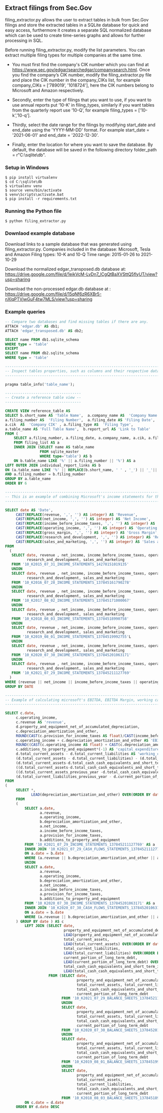## Extract filings from Sec.Gov 

filing_extractor.py allows the user to extract tables in bulk from Sec.Gov filings and store the extracted tables in a SQLite database for quick and easy access, furthermore it creates a separate SQL normalized database which can be used to create time-series graphs and allows for further processing in SQL. 

Before running filing_extractor.py,  modify the list parameters. You can extract multiple filing types for multiple companies at the same time. 

- You must first find the company's CIK number which you can find at https://www.sec.gov/edgar/searchedgar/companysearch.html. Once you find the company’s CIK number, modify the filing_extractor.py file and place the CIK number in the company_CIKs list, for example company_CIKs = [‘789019’, '1018724'],  here the CIK numbers belong to Microsoft and Amazon respectively. 

- Secondly, enter the type of filings that you want to use, if you want to use annual reports  put  ‘10-K’ in filing_types, similarly if you want tables from the quarterly report use ‘10-Q’, for example filing_types = ['10-k','10-q'].

- Thirdly, select the date range for the filings by modifying start_date and end_date using the 'YYYY-MM-DD' format. For example start_date = '2021-06-01' and end_date = '2022-12-30'.
 
- Finally, enter the location for where you want to save the database. By default, the database will be saved in the following directory folder_path = r"C:\sqlite\db".

### Setup in Windows 

    $ pip install virtualenv
    $ cd C:\sqlite\db
    $ virtualenv venv
    $ source venv/bin/activate
    $ venv\Scripts\activate.bat
    $ pip install -r requirements.txt
    
### Running the Python file

    $ python filing_extractor.py
    
### Downlaod example database

Download links to a sample database that was generated using filing_extractor.py. 
Companies included in the database: Microsoft, Tesla and Amazon
Filing types: 10-K and 10-Q
Time range: 2015-01-26 to 2021-10-29

Download the normalized edgar_transposed.db database at: https://drive.google.com/file/d/1eikVcM-LvDn7_lCgQtBaXVSttQ5flyUT/view?usp=sharing

Download the non-processed edgar.db database at : https://drive.google.com/file/d/15qNf6zR6XBr5-nXlqPTVjwGuF4tw7MLS/view?usp=sharing
    
### Example queries
  ```SQL
  -- Compare two databases and find missing tables if there are any.
ATTACH 'edgar.db' AS db1;
ATTACH 'edgar_transposed.db' AS db2;

SELECT name FROM db1.sqlite_schema
WHERE type = 'table'
EXCEPT
SELECT name FROM db2.sqlite_schema
WHERE type = 'table'

---------------------------------------------------------------------------------
-- Inspect tables properties, such as columns and their respective data types. --
---------------------------------------------------------------------------------

pragma table_info('table_name');

-----------------------------------
-- Create a reference table view --
-----------------------------------

CREATE VIEW reference_table AS
SELECT b.short_name AS 'Table Name',  a.company_name AS  'Company Name' ,
a.filing_number AS  'Filing Number',  a.filing_date AS 'Filing Date',
a.cik  AS  'Company CIK' , a.filing_type AS  'Filing Type',
a.table_name AS 'Full Table Name',  b.report_url AS 'Link to Table'
FROM (
      SELECT a.filing_number, a.filing_date, a.company_name, a.cik, a.filing_type, b.table_name
      FROM filing_list AS a
      INNER JOIN (SELECT name AS table_name
                  FROM sqlite_master
                  WHERE type='table') AS b
      ON b.table_name LIKE '%' || a.filing_number || '%') AS a
LEFT OUTER JOIN individual_report_links AS b
ON (a.table_name LIKE '%' || REPLACE(b.short_name, ' ' , '_') || '_'||  b.filing_number|| '%')
AND a.filing_number = b.filing_number
GROUP BY a.table_name
ORDER BY 6

---------------------------------------------------------------------------------------------------------------------------------
-- This is an example of combining Microsoft's income statements for the past 9 years and converting data types (if necessary).--
---------------------------------------------------------------------------------------------------------------------------------

SELECT date AS 'Date',
       CAST(REPLACE(revenue, ',', '') AS integer) AS 'Revenue',
       CAST(REPLACE(net_income, ',', '') AS integer) AS 'Net Income',
       CAST(REPLACE(income_before_income_taxes, ',', '') AS integer) AS 'Income Before Income Taxes',
       CAST(REPLACE(operating_income, ',', '') AS integer) AS 'Operating Income',
       CAST(REPLACE(gross_margin, ',', '') AS integer) AS 'Gross Margin',
       CAST(REPLACE(research_and_development, ',', '') AS integer) AS 'Research and Development',
       CAST(REPLACE(sales_and_marketing, ',', '') AS integer) AS 'Sales and Marketing'
FROM
    (
     SELECT date, revenue , net_income, income_before_income_taxes, operating_income, gross_margin, 
            research_and_development, sales_and_marketing
     FROM '10_K2015_07_31_INCOME_STATEMENTS_14278151019135'
     UNION
     SELECT date, revenue , net_income, income_before_income_taxes, operating_income, gross_margin, 
            research_and_development, sales_and_marketing
     FROM '10_K2016_07_28_INCOME_STATEMENTS_137845161790278'
     UNION
     SELECT date, revenue , net_income, income_before_income_taxes, operating_income, gross_margin, 
            research_and_development, sales_and_marketing
     FROM '10_K2017_08_02_INCOME_STATEMENTS_137845171000067'
     UNION
     SELECT date, revenue , net_income, income_before_income_taxes, operating_income, gross_margin, 
            research_and_development, sales_and_marketing
     FROM '10_K2018_08_03_INCOME_STATEMENTS_13784518990758'
     UNION
     SELECT date, revenue , net_income, income_before_income_taxes, operating_income, gross_margin, 
            research_and_development, sales_and_marketing
     FROM '10_K2019_08_01_INCOME_STATEMENTS_13784519992755'L
     UNION
     SELECT date, revenue , net_income, income_before_income_taxes, operating_income, gross_margin, 
            research_and_development, sales_and_marketing
     FROM '10_K2020_07_30_INCOME_STATEMENTS_137845201063171'
     UNION
     SELECT date, revenue , net_income, income_before_income_taxes, operating_income, gross_margin,
            research_and_development, sales_and_marketing
     FROM '10_K2021_07_29_INCOME_STATEMENTS_137845211127769'
    )
WHERE (revenue || net_income || income_before_income_taxes || operating_income || gross_margin || research_and_development || sales_and_marketing ) IS NOT NULL
GROUP BY DATE

----------------------------------------------------------------------------------------------------------------
-- Example of calculating microsoft's EBITDA, EBITDA Margin, working capital, change in cash working capital. --
----------------------------------------------------------------------------------------------------------------

SELECT c.date, 
       c.operating_income, 
       c.revenue AS 'revenue',
       d.property_and_equipment_net_of_accumulated_depreciation,
       c.depreciation_amortization_and_other,
       ROUND(CAST(c.provision_for_income_taxes AS float)/CAST(income_before_income_taxes AS float) * 100 ,2) AS 'annual_effective_tax_rate',
       c.operating_income + c.depreciation_amortization_and_other AS 'EBITDA',
       ROUND((CAST(c.operating_income AS float) + CAST(c.depreciation_amortization_and_other AS float))/CAST(c.revenue AS float),2) * 100 AS 'EBITDA_Margin ',
       c.additions_to_property_and_equipment*(-1) AS 'capital_expenditure',
       d.total_current_assets - d.total_current_liabilities AS 'working_capital',
       (d.total_current_assets - d.total_current_liabilities) - (d.total_current_assets_previous_year - d.total_current_liabilities_previous_year) AS 'change_in_working_capital',
       (d.total_current_assets-d.total_cash_cash_equivalents_and_short_term_investments) - (d.total_current_liabilities-current_portion_of_long_term_debt) AS 'non_cash_working_capital',
       ((d.total_current_assets-d.total_cash_cash_equivalents_and_short_term_investments) - (d.total_current_liabilities-current_portion_of_long_term_debt))-
       ((d.total_current_assets_previous_year -d.total_cash_cash_equivalents_and_short_term_investments_previous_year) - 
       (d.total_current_liabilities_previous_year - d.current_portion_of_long_term_debt_previous_year)) AS 'change_in_non_cash_working_capital'
FROM
(
       SELECT *,
              LEAD(depreciation_amortization_and_other) OVER(ORDER BY date DESC) AS 'depreciation_amortization_and_other_previous_year'
       FROM 
       (
           SELECT a.date, 
                  a.revenue,
                  a.operating_income, 
                  b.depreciation_amortization_and_other,
                  a.net_income, 
                  a.income_before_income_taxes,
                  a.provision_for_income_taxes,
                  b.additions_to_property_and_equipment
           FROM '10_K2021_07_29_INCOME_STATEMENTS_137845211127769' AS a
           INNER JOIN '10_K2021_07_29_CASH_FLOWS_STATEMENTS_137845211127769' AS b
           ON a.date = b.date
           WHERE (a.revenue || b.depreciation_amortization_and_other || a.operating_income) IS NOT NULL 
           UNION
           SELECT a.date, 
                  a.revenue,
                  a.operating_income, 
                  b.depreciation_amortization_and_other,
                  a.net_income,
                  a.income_before_income_taxes,
                  a.provision_for_income_taxes,
                  b.additions_to_property_and_equipment
           FROM '10_K2020_07_30_INCOME_STATEMENTS_137845201063171' AS a
           INNER JOIN '10_K2020_07_30_CASH_FLOWS_STATEMENTS_137845201063171' AS b
           ON a.date = b.date
           WHERE (a.revenue || b.depreciation_amortization_and_other || a.operating_income) IS NOT NULL
       ) GROUP BY date ) AS c
           LEFT JOIN (SELECT date,     
                             property_and_equipment_net_of_accumulated_depreciation,
                             LEAD(property_and_equipment_net_of_accumulated_depreciation) OVER(ORDER BY date DESC) AS 'property_and_equipment_net_of_accumulated_depreciation_previous_year',
                             total_current_assets, 
                             LEAD(total_current_assets) OVER(ORDER BY date DESC) AS 'total_current_assets_previous_year',
                             total_current_liabilities,
                             LEAD(total_current_liabilities) OVER(ORDER BY date DESC) AS 'total_current_liabilities_previous_year',
                             current_portion_of_long_term_debt, 
                             LEAD(current_portion_of_long_term_debt) OVER(ORDER BY date DESC) AS 'current_portion_of_long_term_debt_previous_year',
                             total_cash_cash_equivalents_and_short_term_investments,
                             LEAD(total_cash_cash_equivalents_and_short_term_investments) OVER(ORDER BY date DESC) AS 'total_cash_cash_equivalents_and_short_term_investments_previous_year'                
                      FROM (SELECT date, 
                                   property_and_equipment_net_of_accumulated_depreciation_of_51_351_and_43_197 AS 'property_and_equipment_net_of_accumulated_depreciation', 
                                   total_current_assets, total_current_liabilities, 
                                   total_cash_cash_equivalents_and_short_term_investments, 
                                   current_portion_of_long_term_debt
                            FROM '10_K2021_07_29_BALANCE_SHEETS_137845211127769' 
                            UNION
                            SELECT date, 
                                   property_and_equipment_net_of_accumulated_depreciation_of_43_197_and_35_330 AS 'property_and_equipment_net_of_accumulated_depreciation', 
                                   total_current_assets, total_current_liabilities, 
                                   total_cash_cash_equivalents_and_short_term_investments, 
                                   current_portion_of_long_term_debt
                            FROM '10_K2020_07_30_BALANCE_SHEETS_137845201063171'
                            UNION 
                            SELECT date, 
                                   property_and_equipment_net_of_accumulated_depreciation_of_35_330_and_29_223 AS 'property_and_equipment_net_of_accumulated_depreciation', 
                                   total_current_assets, total_current_liabilities, 
                                   total_cash_cash_equivalents_and_short_term_investments, 
                                   current_portion_of_long_term_debt
                            FROM '10_K2019_08_01_BALANCE_SHEETS_13784519992755' 
                            UNION 
                            SELECT date, 
                                   property_and_equipment_net_of_accumulated_depreciation_of_29_223_and_24_179 AS 'property_and_equipment_net_of_accumulated_depreciation',
                                   total_current_assets, 
                                   total_current_liabilities, 
                                   total_cash_cash_equivalents_and_short_term_investments, 
                                   current_portion_of_long_term_debt
                            FROM '10_K2018_08_03_BALANCE_SHEETS_13784518990758' )) AS d
           ON c.date = d.date
       ORDER BY d.date DESC
  ```
